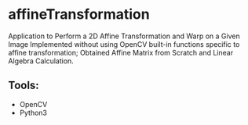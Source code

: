 # affineTransformation
Application to Perform a 2D Affine Transformation and Warp on a Given Image
Implemented without using OpenCV built-in functions specific to affine transformation;
Obtained Affine Matrix from Scratch and Linear Algebra Calculation.

## Tools:
- OpenCV
- Python3
